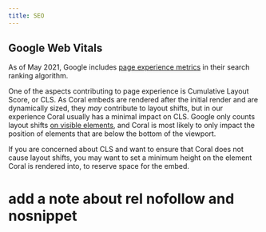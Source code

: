 ```yaml
---
title: SEO
---
```


## Google Web Vitals

As of May 2021, Google includes [page experience metrics](https://developers.google.com/search/blog/2020/11/timing-for-page-experience) in their search ranking algorithm.

One of the aspects contributing to page experience is Cumulative Layout Score, or CLS. As Coral embeds are rendered after the initial render and are dynamically sized, they _may_ contribute to layout shifts, but in our experience Coral usually has a minimal impact on CLS. Google only counts layout shifts [on visible elements](https://web.dev/cls/#layout-shifts-in-detail), and Coral is most likely to only impact the position of elements that are below the bottom of the viewport.

If you are concerned about CLS and want to ensure that Coral does not cause layout shifts, you may want to set a minimum height on the element Coral is rendered into, to reserve space for the embed.

# add a note about rel nofollow and nosnippet
